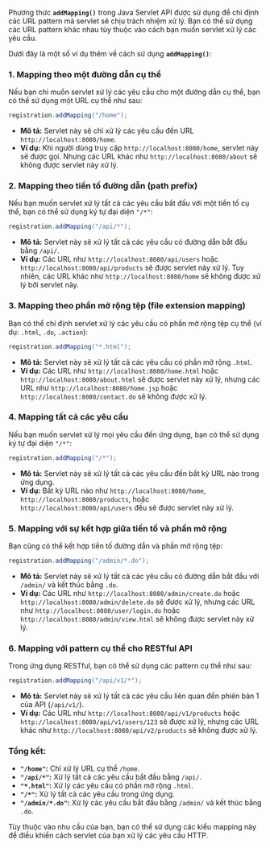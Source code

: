 Phương thức **`addMapping()`** trong Java Servlet API được sử dụng để chỉ định các URL pattern mà servlet sẽ chịu trách nhiệm xử lý. Bạn có thể sử dụng các URL pattern khác nhau tùy thuộc vào cách bạn muốn servlet xử lý các yêu cầu.

Dưới đây là một số ví dụ thêm về cách sử dụng **`addMapping()`**:

### 1. **Mapping theo một đường dẫn cụ thể**

Nếu bạn chỉ muốn servlet xử lý các yêu cầu cho một đường dẫn cụ thể, bạn có thể sử dụng một URL cụ thể như sau:

```java
registration.addMapping("/home");
```

- **Mô tả:** Servlet này sẽ chỉ xử lý các yêu cầu đến URL `http://localhost:8080/home`.
- **Ví dụ:** Khi người dùng truy cập `http://localhost:8080/home`, servlet này sẽ được gọi. Nhưng các URL khác như `http://localhost:8080/about` sẽ không được servlet này xử lý.

### 2. **Mapping theo tiền tố đường dẫn (path prefix)**

Nếu bạn muốn servlet xử lý tất cả các yêu cầu bắt đầu với một tiền tố cụ thể, bạn có thể sử dụng ký tự đại diện `"/*"`:

```java
registration.addMapping("/api/*");
```

- **Mô tả:** Servlet này sẽ xử lý tất cả các yêu cầu có đường dẫn bắt đầu bằng `/api/`.
- **Ví dụ:** Các URL như `http://localhost:8080/api/users` hoặc `http://localhost:8080/api/products` sẽ được servlet này xử lý. Tuy nhiên, các URL khác như `http://localhost:8080/home` sẽ không được xử lý bởi servlet này.

### 3. **Mapping theo phần mở rộng tệp (file extension mapping)**

Bạn có thể chỉ định servlet xử lý các yêu cầu có phần mở rộng tệp cụ thể (ví dụ: `.html`, `.do`, `.action`):

```java
registration.addMapping("*.html");
```

- **Mô tả:** Servlet này sẽ xử lý tất cả các yêu cầu có phần mở rộng `.html`.
- **Ví dụ:** Các URL như `http://localhost:8080/home.html` hoặc `http://localhost:8080/about.html` sẽ được servlet này xử lý, nhưng các URL như `http://localhost:8080/home.jsp` hoặc `http://localhost:8080/contact.do` sẽ không được xử lý.

### 4. **Mapping tất cả các yêu cầu**

Nếu bạn muốn servlet xử lý mọi yêu cầu đến ứng dụng, bạn có thể sử dụng ký tự đại diện `"/*"`:

```java
registration.addMapping("/*");
```

- **Mô tả:** Servlet này sẽ xử lý tất cả các yêu cầu đến bất kỳ URL nào trong ứng dụng.
- **Ví dụ:** Bất kỳ URL nào như `http://localhost:8080/home`, `http://localhost:8080/products`, hoặc `http://localhost:8080/api/users` đều sẽ được servlet này xử lý.

### 5. **Mapping với sự kết hợp giữa tiền tố và phần mở rộng**

Bạn cũng có thể kết hợp tiền tố đường dẫn và phần mở rộng tệp:

```java
registration.addMapping("/admin/*.do");
```

- **Mô tả:** Servlet này sẽ xử lý tất cả các yêu cầu có đường dẫn bắt đầu với `/admin/` và kết thúc bằng `.do`.
- **Ví dụ:** Các URL như `http://localhost:8080/admin/create.do` hoặc `http://localhost:8080/admin/delete.do` sẽ được xử lý, nhưng các URL như `http://localhost:8080/user/login.do` hoặc `http://localhost:8080/admin/view.html` sẽ không được servlet này xử lý.

### 6. **Mapping với pattern cụ thể cho RESTful API**

Trong ứng dụng RESTful, bạn có thể sử dụng các pattern cụ thể như sau:

```java
registration.addMapping("/api/v1/*");
```

- **Mô tả:** Servlet này sẽ xử lý tất cả các yêu cầu liên quan đến phiên bản 1 của API (`/api/v1/`).
- **Ví dụ:** Các URL như `http://localhost:8080/api/v1/products` hoặc `http://localhost:8080/api/v1/users/123` sẽ được xử lý, nhưng các URL khác như `http://localhost:8080/api/v2/products` sẽ không được xử lý.

### Tổng kết:

- **`"/home"`:** Chỉ xử lý URL cụ thể `/home`.
- **`"/api/*"`:** Xử lý tất cả các yêu cầu bắt đầu bằng `/api/`.
- **`"*.html"`:** Xử lý các yêu cầu có phần mở rộng `.html`.
- **`"/*"`:** Xử lý tất cả các yêu cầu trong ứng dụng.
- **`"/admin/*.do"`:** Xử lý các yêu cầu bắt đầu bằng `/admin/` và kết thúc bằng `.do`.

Tùy thuộc vào nhu cầu của bạn, bạn có thể sử dụng các kiểu mapping này để điều khiển cách servlet của bạn xử lý các yêu cầu HTTP.
